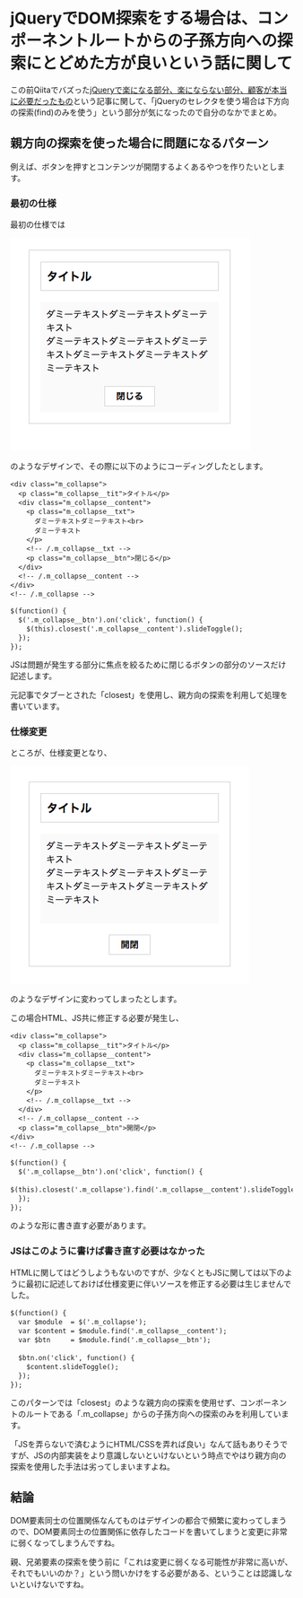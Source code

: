 # jQueryでDOM探索をする場合は、コンポーネントルートからの子孫方向への探索にとどめた方が良いという話に関して

この前Qiitaでバズった[jQueryで楽になる部分、楽にならない部分、顧客が本当に必要だったもの](http://qiita.com/mizchi/items/2a7623bda048275b64a8)という記事に関して、「jQueryのセレクタを使う場合は下方向の探索(find)のみを使う」という部分が気になったので自分のなかでまとめ。

## 親方向の探索を使った場合に問題になるパターン

例えば、ボタンを押すとコンテンツが開閉するよくあるやつを作りたいとします。


### 最初の仕様

最初の仕様では

![](./images/img01.png)

のようなデザインで、その際に以下のようにコーディングしたとします。

```
<div class="m_collapse">
  <p class="m_collapse__tit">タイトル</p>
  <div class="m_collapse__content">
    <p class="m_collapse__txt">
      ダミーテキストダミーテキスト<br>
      ダミーテキスト
    </p>
    <!-- /.m_collapse__txt -->
    <p class="m_collapse__btn">閉じる</p>
  </div>
  <!-- /.m_collapse__content -->
</div>
<!-- /.m_collapse -->
```

```
$(function() {
  $('.m_collapse__btn').on('click', function() {
    $(this).closest('.m_collapse__content').slideToggle();
  });
});
```

JSは問題が発生する部分に焦点を絞るために閉じるボタンの部分のソースだけ記述します。

元記事でタブーとされた「closest」を使用し、親方向の探索を利用して処理を書いています。


### 仕様変更

ところが、仕様変更となり、

![](./images/img02.png)

のようなデザインに変わってしまったとします。

この場合HTML、JS共に修正する必要が発生し、

```
<div class="m_collapse">
  <p class="m_collapse__tit">タイトル</p>
  <div class="m_collapse__content">
    <p class="m_collapse__txt">
      ダミーテキストダミーテキスト<br>
      ダミーテキスト
    </p>
    <!-- /.m_collapse__txt -->
  </div>
  <!-- /.m_collapse__content -->
  <p class="m_collapse__btn">開閉</p>
</div>
<!-- /.m_collapse -->
```

```
$(function() {
  $('.m_collapse__btn').on('click', function() {
    $(this).closest('.m_collapse').find('.m_collapse__content').slideToggle();
  });
});
```

のような形に書き直す必要があります。

### JSはこのように書けば書き直す必要はなかった

HTMLに関してはどうしようもないのですが、少なくともJSに関しては以下のように最初に記述しておけば仕様変更に伴いソースを修正する必要は生じませんでした。

```
$(function() {
  var $module  = $('.m_collapse');
  var $content = $module.find('.m_collapse__content');
  var $btn     = $module.find('.m_collapse__btn');

  $btn.on('click', function() {
    $content.slideToggle();
  });
});
```

このパターンでは「closest」のような親方向の探索を使用せず、コンポーネントのルートである「.m_collapse」からの子孫方向への探索のみを利用しています。

「JSを弄らないで済むようにHTML/CSSを弄れば良い」なんて話もありそうですが、JSの内部実装をより意識しないといけないという時点でやはり親方向の探索を使用した手法は劣ってしまいますよね。

## 結論

DOM要素同士の位置関係なんてものはデザインの都合で頻繁に変わってしまうので、DOM要素同士の位置関係に依存したコードを書いてしまうと変更に非常に弱くなってしまうんですね。

親、兄弟要素の探索を使う前に「これは変更に弱くなる可能性が非常に高いが、それでもいいのか？」という問いかけをする必要がある、ということは認識しないといけないですね。
